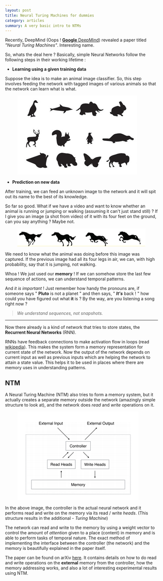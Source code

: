```yaml
---
layout: post
title: Neural Turing Machines for dummies
category: articles
summary: A very basic intro to NTMs
---
```


<span class="dropcap">R</span>ecently, DeepMind (Oops !
[**Google** DeepMind](http://deepmind.com/)) revealed a paper titled *"Neural
Turing Machines"*. Interesting name.

So, whats the deal here ? Basically, simple Neural Networks follow the following
steps in their working lifetime :

- **Learning using a given training data**

Suppose the idea is to make an animal image classifier. So, this step involves
feeding the network with tagged images of various animals so that the network
can learn what is what.

<figure>
<img src="/images/posts/ntm/animals.jpg">
</figure>

- **Prediction on new data**

After training, we can feed an unknown image to the network and it will spit out
its name to the best of its knowledge.

So far so good. What if we have a video and want to know whether an animal is
running or jumping or walking (assuming it can't just stand still) ? If I give
you an image (a shot from video) of it with its four feet on the ground, can you
say anything ? Maybe not.

<figure>
<img src="/images/posts/ntm/horse.jpg">
</figure>

We need to know what the animal was doing before this image was captured. If the
previous image had all its four legs in air, we can, with high probability, say
that it is jumping, not walking.

Whoa ! We just used our **memory** ! If we can somehow store the last few
sequence of actions, we can understand temporal patterns.

And *it is important* ! Just remember how handy the pronouns are, if someone
says " **Pluto** is not a planet " and then says, " ***It's*** back ! " how
could you have figured out what **it** is ? By the way, are you listening a song
right now ?

> *We understand sequences, not snapshots.*

---

Now there already is a kind of network that tries to store states, the
**Recurrent Neural Networks** (RNN).

RNNs have feedback connections to make activation flow in loops (read
[wikipedia](http://www.wikiwand.com/en/Recurrent_neural_network)). This makes
the system form a memory representation for current state of the network. Now
the output of the network depends on current input as well as previous inputs
which are helping the network to attain a state value. This helps it to be used
in places where there are memory uses in understanding patterns.

## NTM

A Neural Turing Machine (NTM) also tries to form a memory system, but it
actually creates a separate memory outside the network (amazingly simple
structure to look at), and the network does *read* and  *write* operations on
it.

<figure>
<img src="/images/posts/ntm/ntm.png">
</figure>

In the above image, the controller is the actual neural network and it performs
read and write on the memory via its read / write *heads*. (This structure
results in the additional - *Turing Machine*)

The network can read and write to the memory by using a weight vector to control
the amount of *attention* given to a place (content) in memory and is able to
perform tasks of temporal nature. The exact method of implementing the interface
between the controller (the network) and the memory is beautifully explained in
the paper itself.

The paper can be found on arXiv [here](http://arxiv.org/abs/1410.5401). It
contains details on how to do read and write operations on the **external**
memory from the controller, how the memory addressing works, and also a lot of
interesting experimental results using NTM.
